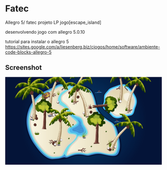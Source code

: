 # Fatec
Allegro 5/ fatec projeto LP jogo[escape_island]

desenvolvendo jogo com allegro 5.0.10

tutorial para instalar o allegro 5
https://sites.google.com/a/liesenberg.biz/cjogos/home/software/ambiente-code-blocks-allegro-5

## Screenshot
<img src="https://raw.githubusercontent.com/akira2nd/Fatec/master/Escape_island/src/img/escape-the-island-01.jpg">
